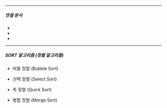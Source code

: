 

----
##### 연결 문서

- 
- 
- 
---

##### SORT 알고리즘 (정렬 알고리즘)
	
- 버블 정렬 (Bubble Sort)
	
- 선택 정렬 (Select Sort)
	
- 퀵 정렬 (Quick Sort)
	
- 병합 정렬 (Merge Sort)
